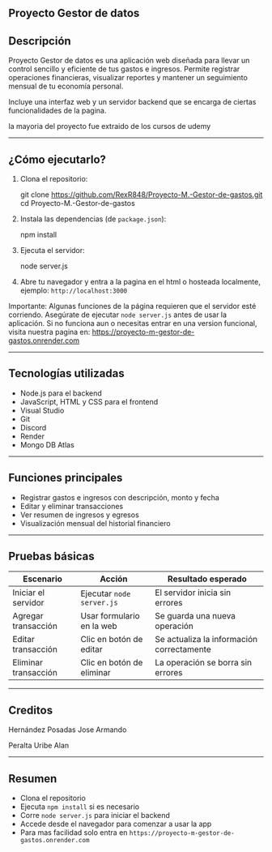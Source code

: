 ## Proyecto Gestor de datos

## Descripción

Proyecto Gestor de datos es una aplicación web diseñada para llevar un control sencillo y eficiente de tus gastos e ingresos. Permite registrar operaciones financieras, visualizar reportes y mantener un seguimiento mensual de tu economía personal.

Incluye una interfaz web y un servidor backend que se encarga de ciertas funcionalidades de la pagina.

la mayoria del proyecto fue extraido de los cursos de udemy

-----------------------------------------------------------------------------------------------------------

## ¿Cómo ejecutarlo?

1. Clona el repositorio:


   git clone https://github.com/RexR848/Proyecto-M.-Gestor-de-gastos.git
   cd Proyecto-M.-Gestor-de-gastos


2. Instala las dependencias (de `package.json`):


   npm install


3. Ejecuta el servidor:


   node server.js


4. Abre tu navegador y entra a la pagina en el html o hosteada localmente, ejemplo: `http://localhost:3000`

Importante: Algunas funciones de la página requieren que el servidor esté corriendo. Asegúrate de ejecutar `node server.js` antes de usar la aplicación.
Si no funciona aun o necesitas entrar en una version funcional, visita nuestra pagina en: https://proyecto-m-gestor-de-gastos.onrender.com

-------------------------------------------------------------

## Tecnologías utilizadas

* Node.js para el backend
* JavaScript, HTML y CSS para el frontend
* Visual Studio
* Git
* Discord
* Render
* Mongo DB Atlas

--------------------------------------------

## Funciones principales

* Registrar gastos e ingresos con descripción, monto y fecha
* Editar y eliminar transacciones
* Ver resumen de ingresos y egresos
* Visualización mensual del historial financiero

------------------------------------------------------

## Pruebas básicas

| Escenario            | Acción                    | Resultado esperado                        |
| -------------------- | ------------------------- | ----------------------------------------- |
| Iniciar el servidor  | Ejecutar `node server.js` | El servidor inicia sin errores            |
| Agregar transacción  | Usar formulario en la web | Se guarda una nueva operación             |
| Editar transacción   | Clic en botón de editar   | Se actualiza la información correctamente |
| Eliminar transacción | Clic en botón de eliminar | La operación se borra sin errores         |

-----------------------------------------------------------------------------------------------------------

## Creditos

Hernández Posadas Jose Armando



Peralta Uribe Alan


-------------------------------------------

## Resumen

* Clona el repositorio
* Ejecuta `npm install` si es necesario
* Corre `node server.js` para iniciar el backend
* Accede desde el navegador para comenzar a usar la app
* Para mas facilidad solo entra en `https://proyecto-m-gestor-de-gastos.onrender.com`

